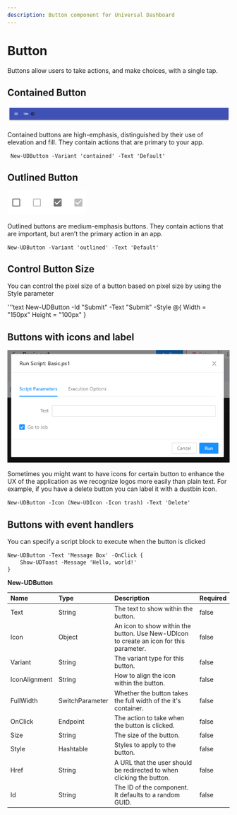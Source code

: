 ```yaml
---
description: Button component for Universal Dashboard
---
```


# Button

Buttons allow users to take actions, and make choices, with a single tap.

## Contained Button

![](../../../../.gitbook/assets/image%20%2875%29.png)

Contained buttons are high-emphasis, distinguished by their use of elevation and fill. They contain actions that are primary to your app.

```text
 New-UDButton -Variant 'contained' -Text 'Default'
```

## Outlined Button

![](../../../../.gitbook/assets/image%20%2836%29.png)

Outlined buttons are medium-emphasis buttons. They contain actions that are important, but aren’t the primary action in an app.

```text
New-UDButton -Variant 'outlined' -Text 'Default'
```

## Control Button Size

You can control the pixel size of a button based on pixel size by using the Style parameter

'''text New-UDButton -Id "Submit" -Text "Submit" -Style @{ Width = "150px" Height = "100px" }

## Buttons with icons and label

![](../../../../.gitbook/assets/image%20%2882%29.png)

Sometimes you might want to have icons for certain button to enhance the UX of the application as we recognize logos more easily than plain text. For example, if you have a delete button you can label it with a dustbin icon.

```text
New-UDButton -Icon (New-UDIcon -Icon trash) -Text 'Delete'
```

## Buttons with event handlers

You can specify a script block to execute when the button is clicked

```text
New-UDButton -Text 'Message Box' -OnClick {
    Show-UDToast -Message 'Hello, world!'
}
```

**New-UDButton**

| Name | Type | Description | Required |
| :--- | :--- | :--- | :--- |
| Text | String | The text to show within the button. | false |
| Icon | Object | An icon to show within the button. Use New-UDIcon to create an icon for this parameter. | false |
| Variant | String | The variant type for this button. | false |
| IconAlignment | String | How to align the icon within the button. | false |
| FullWidth | SwitchParameter | Whether the button takes the full width of the it's container. | false |
| OnClick | Endpoint | The action to take when the button is clicked. | false |
| Size | String | The size of the button. | false |
| Style | Hashtable | Styles to apply to the button. | false |
| Href | String | A URL that the user should be redirected to when clicking the button. | false |
| Id | String | The ID of the component. It defaults to a random GUID. | false |

